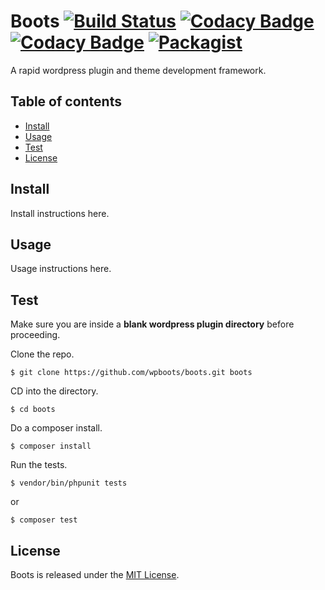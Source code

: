 Boots [![Build Status](https://travis-ci.org/wpboots/boots.svg?branch=master)](https://travis-ci.org/wpboots/boots) [![Codacy Badge](https://api.codacy.com/project/badge/Coverage/b3a1bfec825b45ce8363d8dce42c3236)](https://www.codacy.com/app/shout_3/boots?utm_source=github.com&utm_medium=referral&utm_content=wpboots/boots&utm_campaign=Badge_Coverage) [![Codacy Badge](https://api.codacy.com/project/badge/Grade/b3a1bfec825b45ce8363d8dce42c3236)](https://www.codacy.com/app/shout_3/boots?utm_source=github.com&amp;utm_medium=referral&amp;utm_content=wpboots/boots&amp;utm_campaign=Badge_Grade) [![Packagist](https://img.shields.io/packagist/v/boots/boots.svg)](https://packagist.org/packages/boots/boots)
======
A rapid wordpress plugin and theme development framework.

## Table of contents

- [Install](#install)
- [Usage](#usage)
- [Test](#test)
- [License](#license)

## Install

Install instructions here.

## Usage

Usage instructions here.

## Test
Make sure you are inside a **blank wordpress plugin directory** before proceeding.

Clone the repo.
```shell
$ git clone https://github.com/wpboots/boots.git boots
```
CD into the directory.
```shell
$ cd boots
```
Do a composer install.
```shell
$ composer install
```
Run the tests.
```shell
$ vendor/bin/phpunit tests
```
or
```shell
$ composer test
```

## License

Boots is released under the [MIT License](http://opensource.org/licenses/MIT).
